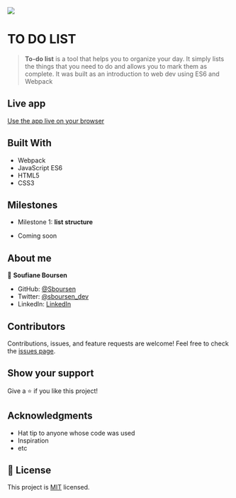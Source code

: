 ![](https://img.shields.io/badge/Microverse-blueviolet)

# TO DO LIST

> **To-do list** is a tool that helps you to organize your day. It simply lists the things that you need to do and allows you to mark them as complete.
> It was built as an introduction to web dev using ES6 and Webpack

## Live app

[Use the app live on your browser](https://sboursen.github.io/to-do-tasks/)

## Built With

- Webpack
- JavaScript ES6
- HTML5
- CSS3

## Milestones

- Milestone 1: **list structure**

- Coming soon

## About me

👤 **Soufiane Boursen**

- GitHub: [@Sboursen](https://github.com/Sboursen)
- Twitter: [@sboursen_dev](https://twitter.com/sboursen_dev)
- LinkedIn: [LinkedIn](https://linkedin.com/in/sboursen)

## Contributors

Contributions, issues, and feature requests are welcome!
Feel free to check the [issues page](../../issues/).

## Show your support

Give a ⭐️ if you like this project!

## Acknowledgments

- Hat tip to anyone whose code was used
- Inspiration
- etc

## 📝 License

This project is [MIT](./MIT.md) licensed.
